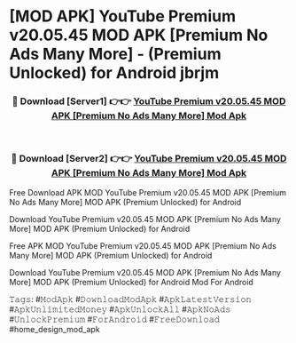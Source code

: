 # [MOD APK] YouTube Premium v20.05.45 MOD APK [Premium No Ads Many More]  - (Premium Unlocked) for Android jbrjm



<div align="center">
<h3>🔴 Download [Server1] 👉👉 <a href="https://momento.my/?title=YouTube_Premium_v20.05.45_MOD_APK_[Premium_No_Ads_Many_More]_">YouTube Premium v20.05.45 MOD APK [Premium No Ads Many More]  Mod Apk</a></h3><br>

<h3>🔴 Download [Server2] 👉👉 <a href="https://momento.my/?title=YouTube_Premium_v20.05.45_MOD_APK_[Premium_No_Ads_Many_More]_">YouTube Premium v20.05.45 MOD APK [Premium No Ads Many More]  Mod Apk</a></h3>
</div>



Free Download APK MOD YouTube Premium v20.05.45 MOD APK [Premium No Ads Many More]  MOD APK (Premium Unlocked) for Android

Download YouTube Premium v20.05.45 MOD APK [Premium No Ads Many More]  MOD APK (Premium Unlocked) for Android

Free APK MOD YouTube Premium v20.05.45 MOD APK [Premium No Ads Many More]  MOD APK (Premium Unlocked) for Android

Download YouTube Premium v20.05.45 MOD APK [Premium No Ads Many More]  MOD APK (Premium Unlocked) for Android Mod For Android

𝚃𝚊𝚐𝚜: #𝙼𝚘𝚍𝙰𝚙𝚔 #𝙳𝚘𝚠𝚗𝚕𝚘𝚊𝚍𝙼𝚘𝚍𝙰𝚙𝚔 #𝙰𝚙𝚔𝙻𝚊𝚝𝚎𝚜𝚝𝚅𝚎𝚛𝚜𝚒𝚘𝚗 #𝙰𝚙𝚔𝚄𝚗𝚕𝚒𝚖𝚒𝚝𝚎𝚍𝙼𝚘𝚗𝚎𝚢 #𝙰𝚙𝚔𝚄𝚗𝚕𝚘𝚌𝚔𝙰𝚕𝚕 #𝙰𝚙𝚔𝙽𝚘𝙰𝚍𝚜 #𝚄𝚗𝚕𝚘𝚌𝚔𝙿𝚛𝚎𝚖𝚒𝚞𝚖 #𝙵𝚘𝚛𝙰𝚗𝚍𝚛𝚘𝚒𝚍 #𝙵𝚛𝚎𝚎𝙳𝚘𝚠𝚗𝚕𝚘𝚊𝚍 #home_design_mod_apk
